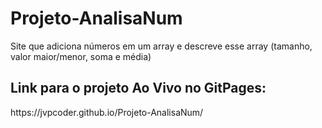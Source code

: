 # Projeto-AnalisaNum
Site que adiciona números em um array e descreve esse array (tamanho, valor maior/menor, soma e média)

<h2>Link para o projeto Ao Vivo no GitPages:</h2>
<p>https://jvpcoder.github.io/Projeto-AnalisaNum/</p>

